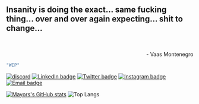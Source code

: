 <p align='center'>
	<h2>
    Insanity is doing the exact... same fucking thing... over and over again expecting... shit to change...
  </h2>
<br>
<p align='right'>
	- Vaas Montenegro
</p>

```rust
"WIP"
```
[![discord](https://img.shields.io/badge/MayorX500-1337-blue?logo=discord&logoColor=white)](https://discordapp.com/users/525678916019421197)
[![LinkedIn badge](https://img.shields.io/badge/-MiguelGomes-blue?style=flat&logo=linkedin)](https://www.linkedin.com/in/miguel-gomes-4b11411b8/)
[![Twitter badge](https://img.shields.io/badge/-@Mayor_X500-blue?style=flat&logo=twitter)](https://twitter.com/Mayor_X500)
[![Instagram badge](https://img.shields.io/badge/-@mayor_x500-purple?style=flat&logo=Instagram&logoColor=white)](https://www.instagram.com/mayor_x500/)
[![Email badge](https://img.shields.io/badge/-MiguelG-red?style=flat&logo=Gmail&logoColor=white)](mailto:g0mes.miguel.0120@gmail.com)

[![Mayors's GitHub stats](https://github-readme-stats.vercel.app/api?username=MayorX500&count_private=true&&show_icons=true&theme=chartreuse-dark)](https://github.com/anuraghazra/github-readme-stats) ![Top Langs](https://github-readme-stats.vercel.app/api/top-langs/?username=MayorX500&layout=compact&theme=chartreuse-dark)

